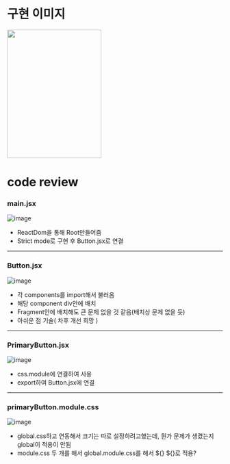 # 구현 이미지
<img src="https://github.com/Imeanstar/react-hw/assets/81348938/29928280-178a-498c-af21-1fe7f887d988" width="220" height="300">

# code review
### main.jsx
![image](https://github.com/Imeanstar/react-hw/assets/81348938/6c5a3689-ecb5-45c1-a0c4-59ac1de85b6e)
- ReactDom을 통해 Root만들어줌
- Strict mode로 구현 후 Button.jsx로 연결
---
### Button.jsx
![image](https://github.com/Imeanstar/react-hw/assets/81348938/a37843bd-e8cc-43b8-af54-f674f059e11f)
- 각 components를 import해서 불러옴
- 해당 component div안에 배치
- Fragment안에 배치해도 큰 문제 없을 것 같음(배치상 문제 없을 듯)
- 아쉬운 점 기술( 차후 개선 희망 )
---
### PrimaryButton.jsx
![image](https://github.com/Imeanstar/react-hw/assets/81348938/6263318e-9189-4422-802e-af6a59286045)
- css.module에 연결하여 사용
- export하여 Button.jsx에 연결
---
### primaryButton.module.css
![image](https://github.com/Imeanstar/react-hw/assets/81348938/116efa2f-0a9d-4490-8920-12fe048389e2)
- global.css하고 연동해서 크기는 따로 설정하려고했는데, 뭔가 문제가 생겼는지 global이 적용이 안됨
- module.css 두 개를 해서 global.module.css를 해서 ${} ${}로 적용?